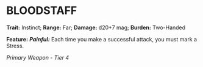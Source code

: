 # BLOODSTAFF

**Trait:** Instinct; **Range:** Far; **Damage:** d20+7 mag; **Burden:** Two-Handed

**Feature:** ***Painful:*** Each time you make a successful attack, you must mark a Stress.

*Primary Weapon - Tier 4*
